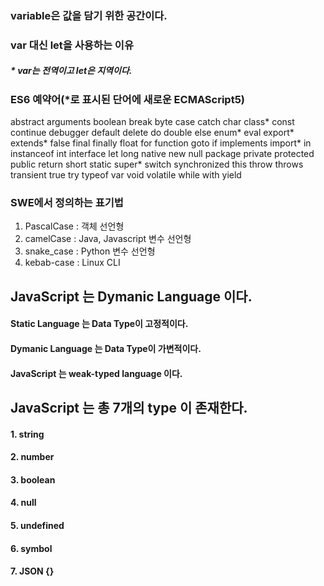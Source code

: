 ### variable은 값을 담기 위한 공간이다.
### var 대신 let을 사용하는 이유
##### * var는 전역이고 let은 지역이다.
### ES6 예약어(*로 표시된 단어에 새로운 ECMAScript5)
abstract	arguments	boolean	break	byte
case	catch	char	class*	const
continue	debugger	default	delete	do
double	else	enum*	eval	export*
extends*	false	final	finally	float
for	function	goto	if	implements
import*	in	instanceof	int	interface
let	long	native	new	null
package	private	protected	public	return
short	static	super*	switch	synchronized
this	throw	throws	transient	true
try	typeof	var	void	volatile
while	with	yield		

### SWE에서 정의하는 표기법
1. PascalCase : 객체 선언형
2. camelCase : Java, Javascript 변수 선언형
3. snake_case : Python 변수 선언형
4. kebab-case : Linux CLI

## JavaScript 는 Dymanic Language 이다.
#### Static Language 는 Data Type이 고정적이다.
#### Dymanic Language 는 Data Type이 가변적이다.
#### JavaScript 는 weak-typed language 이다.


## JavaScript 는 총 7개의 type 이 존재한다.
#### 1. string
#### 2. number
#### 3. boolean
#### 4. null
#### 5. undefined
#### 6. symbol
#### 7. JSON {}

